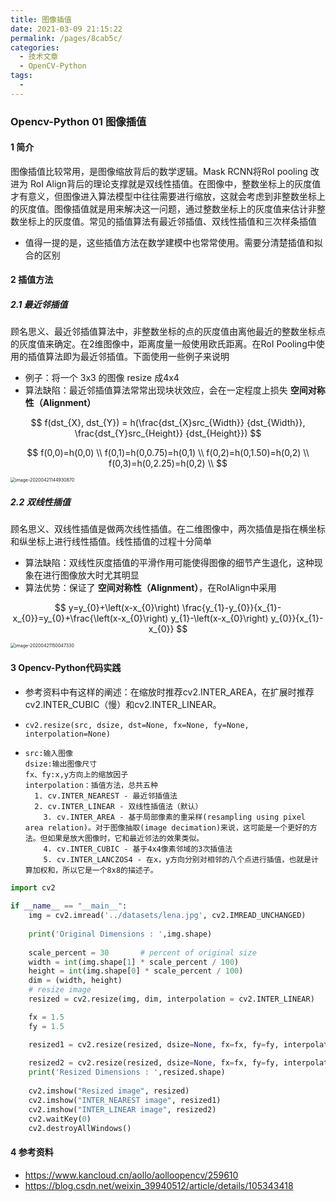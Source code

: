 ```yaml
---
title: 图像插值
date: 2021-03-09 21:15:22
permalink: /pages/8cab5c/
categories:
  - 技术文章
  - OpenCV-Python
tags:
  - 
---
```


### Opencv-Python 01 图像插值

#### 1 简介

图像插值比较常用，是图像缩放背后的数学逻辑。Mask RCNN将RoI pooling 改进为 RoI Align背后的理论支撑就是双线性插值。在图像中，整数坐标上的灰度值才有意义，但图像进入算法模型中往往需要进行缩放，这就会考虑到非整数坐标上的灰度值。图像插值就是用来解决这一问题，通过整数坐标上的灰度值来估计非整数坐标上的灰度值。常见的插值算法有最近邻插值、双线性插值和三次样条插值

- 值得一提的是，这些插值方法在数学建模中也常常使用。需要分清楚插值和拟合的区别

#### 2 插值方法

##### 2.1 最近邻插值

顾名思义、最近邻插值算法中，非整数坐标的点的灰度值由离他最近的整数坐标点的灰度值来确定。在2维图像中，距离度量一般使用欧氏距离。在RoI Pooling中使用的插值算法即为最近邻插值。下面使用一些例子来说明

- 例子：将一个 3x3 的图像 resize 成4x4
- 算法缺陷：最近邻插值算法常常出现块状效应，会在一定程度上损失 **空间对称性（Alignment）**


$$
f(dst_{X}, dst_{Y}) = h(\frac{dst_{X}src_{Width}}  {dst_{Width}}, \frac{dst_{Y}src_{Height}} {dst_{Height}})
$$

$$
f(0,0)=h(0,0) \\
f(0,1)=h(0,0.75)=h(0,1) \\
f(0,2)=h(0,1.50)=h(0,2) \\
f(0,3)=h(0,2.25)=h(0,2) \\
$$

<img src="https://muyun-blog-pic.oss-cn-shanghai.aliyuncs.com/picgo/image-20200421144930870.png#vwid=779&vhei=410" alt="image-20200421144930870" style="zoom:50%;" />

##### 2.2 双线性插值

顾名思义、双线性插值是做两次线性插值。在二维图像中，两次插值是指在横坐标和纵坐标上进行线性插值。线性插值的过程十分简单

- 算法缺陷：双线性灰度插值的平滑作用可能使得图像的细节产生退化，这种现象在进行图像放大时尤其明显
- 算法优势：保证了 **空间对称性（Alignment）**，在RoIAlign中采用

$$
y=y_{0}+\left(x-x_{0}\right) \frac{y_{1}-y_{0}}{x_{1}-x_{0}}=y_{0}+\frac{\left(x-x_{0}\right) y_{1}-\left(x-x_{0}\right) y_{0}}{x_{1}-x_{0}}
$$

<img src="https://muyun-blog-pic.oss-cn-shanghai.aliyuncs.com/picgo/image-20200421150047330.png#vwid=809&vhei=635" alt="image-20200421150047330" style="zoom:50%;" />

#### 3 Opencv-Python代码实践

- 参考资料中有这样的阐述：在缩放时推荐cv2.INTER_AREA，在扩展时推荐cv2.INTER_CUBIC（慢）和cv2.INTER_LINEAR。

- ```
  cv2.resize(src, dsize, dst=None, fx=None, fy=None, interpolation=None)
  ```

- ```
  src:输入图像
  dsize:输出图像尺寸
  fx、fy:x,y方向上的缩放因子
  interpolation：插值方法，总共五种
  	1. cv.INTER_NEAREST - 最近邻插值法
  	2. cv.INTER_LINEAR - 双线性插值法（默认）
      3. cv.INTER_AREA - 基于局部像素的重采样(resampling using pixel area relation)。对于图像抽取(image decimation)来说，这可能是一个更好的方法。但如果是放大图像时，它和最近邻法的效果类似。
      4. cv.INTER_CUBIC - 基于4x4像素邻域的3次插值法
      5. cv.INTER_LANCZOS4 - 在x，y方向分别对相邻的八个点进行插值，也就是计算加权和，所以它是一个8x8的描述子。
  ```

```python
import cv2
 
if __name__ == "__main__":
    img = cv2.imread('../datasets/lena.jpg', cv2.IMREAD_UNCHANGED)
    
    print('Original Dimensions : ',img.shape)
    
    scale_percent = 30       # percent of original size
    width = int(img.shape[1] * scale_percent / 100)
    height = int(img.shape[0] * scale_percent / 100)
    dim = (width, height)
    # resize image
    resized = cv2.resize(img, dim, interpolation = cv2.INTER_LINEAR)

    fx = 1.5
    fy = 1.5

    resized1 = cv2.resize(resized, dsize=None, fx=fx, fy=fy, interpolation = cv2.INTER_NEAREST)
    
    resized2 = cv2.resize(resized, dsize=None, fx=fx, fy=fy, interpolation = cv2.INTER_LINEAR)
    print('Resized Dimensions : ',resized.shape)
    
    cv2.imshow("Resized image", resized)
    cv2.imshow("INTER_NEAREST image", resized1)
    cv2.imshow("INTER_LINEAR image", resized2)
    cv2.waitKey(0)
    cv2.destroyAllWindows()
```



#### 4 参考资料

- https://www.kancloud.cn/aollo/aolloopencv/259610
- https://blog.csdn.net/weixin_39940512/article/details/105343418